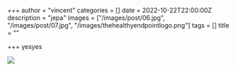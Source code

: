 +++
author = "vincent"
categories = []
date = 2022-10-22T22:00:00Z
description = "jepa"
images = ["/images/post/06.jpg", "/images/post/07.jpg", "/images/thehealthyendpointlogo.png"]
tags = []
title = ""

+++
yesyes

![](/images/logomulish.png)